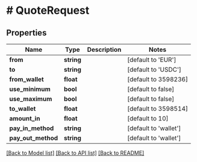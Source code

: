 # # QuoteRequest

## Properties

Name | Type | Description | Notes
------------ | ------------- | ------------- | -------------
**from** | **string** |  | [default to 'EUR']
**to** | **string** |  | [default to 'USDC']
**from_wallet** | **float** |  | [default to 3598236]
**use_minimum** | **bool** |  | [default to false]
**use_maximum** | **bool** |  | [default to false]
**to_wallet** | **float** |  | [default to 3598514]
**amount_in** | **float** |  | [default to 10]
**pay_in_method** | **string** |  | [default to 'wallet']
**pay_out_method** | **string** |  | [default to 'wallet']

[[Back to Model list]](../../README.md#models) [[Back to API list]](../../README.md#endpoints) [[Back to README]](../../README.md)
